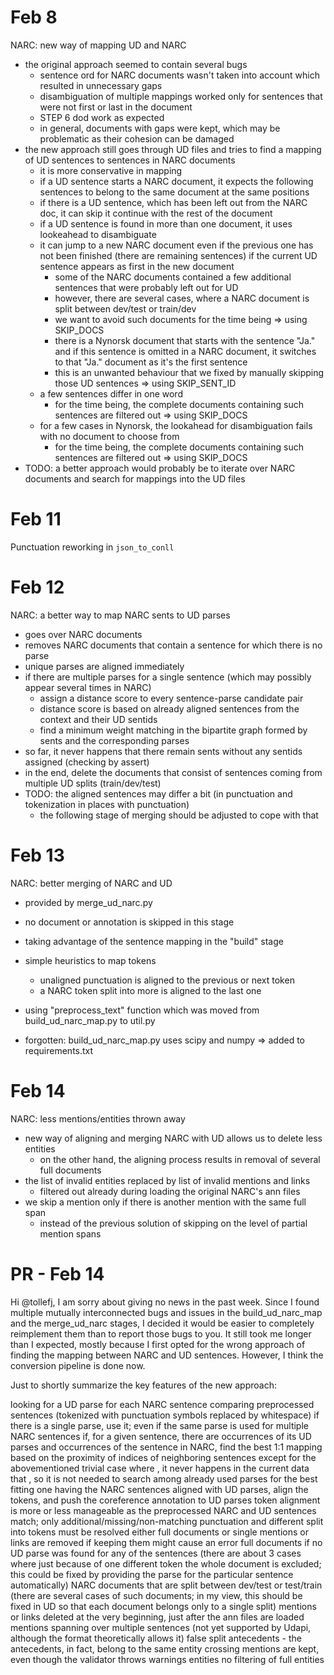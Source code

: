 # Feb 8
NARC: new way of mapping UD and NARC
- the original approach seemed to contain several bugs
    - sentence ord for NARC documents wasn't taken into account which resulted in unnecessary gaps
    - disambiguation of multiple mappings worked only for sentences that were not first or last in the document
    - STEP 6 dod work as expected
    - in general, documents with gaps were kept, which may be problematic as their cohesion can be damaged
- the new approach still goes through UD files and tries to find a mapping of UD sentences to sentences in NARC documents
    - it is more conservative in mapping
    - if a UD sentence starts a NARC document, it expects the following sentences to belong to the same document at the same positions
    - if there is a UD sentence, which has been left out from the NARC doc, it can skip it continue with the rest of the document
    - if a UD sentence is found in more than one document, it uses lookeahead to disambiguate
    - it can jump to a new NARC document even if the previous one has not been finished (there are remaining sentences) if the current UD sentence appears as first in the new document
        - some of the NARC documents contained a few additional sentences that were probably left out for UD
        - however, there are several cases, where a NARC document is split between dev/test or train/dev
        - we want to avoid such documents for the time being => using SKIP_DOCS
        - there is a Nynorsk document that starts with the sentence "Ja." and if this sentence is omitted in a NARC document, it switches to that "Ja." document as it's the first sentence
        - this is an unwanted behaviour that we fixed by manually skipping those UD sentences => using SKIP_SENT_ID
    - a few sentences differ in one word
        - for the time being, the complete documents containing such sentences are filtered out => using SKIP_DOCS
    - for a few cases in Nynorsk, the lookahead for disambiguation fails with no document to choose from
        - for the time being, the complete documents containing such sentences are filtered out => using SKIP_DOCS
- TODO: a better approach would probably be to iterate over NARC documents and search for mappings into the UD files

# Feb 11
Punctuation reworking in `json_to_conll`

# Feb 12
NARC: a better way to map NARC sents to UD parses
- goes over NARC documents
- removes NARC documents that contain a sentence for which there is no parse
- unique parses are aligned immediately
- if there are multiple parses for a single sentence (which may possibly appear several times in NARC)
    - assign a distance score to every sentence-parse candidate pair
    - distance score is based on already aligned sentences from the context and their UD sentids
    - find a minimum weight matching in the bipartite graph formed by sents and the corresponding parses
- so far, it never happens that there remain sents without any sentids assigned (checking by assert)
- in the end, delete the documents that consist of sentences coming from multiple UD splits (train/dev/test)
- TODO: the aligned sentences may differ a bit (in punctuation and tokenization in places with punctuation)
    - the following stage of merging should be adjusted to cope with that


# Feb 13
NARC: better merging of NARC and UD
- provided by merge_ud_narc.py
- no document or annotation is skipped in this stage
- taking advantage of the sentence mapping in the "build" stage
- simple heuristics to map tokens
    - unaligned punctuation is aligned to the previous or next token
    - a NARC token split into more is aligned to the last one
- using "preprocess_text" function which was moved from build_ud_narc_map.py to util.py

- forgotten: build_ud_narc_map.py uses scipy and numpy => added to requirements.txt

# Feb 14
NARC: less mentions/entities thrown away
- new way of aligning and merging NARC with UD allows us to delete less entities
    - on the other hand, the aligning process results in removal of several full documents
- the list of invalid entities replaced by list of invalid mentions and links
    - filtered out already during loading the original NARC's ann files
- we skip a mention only if there is another mention with the same full span
    - instead of the previous solution of skipping on the level of partial mention spans


# PR - Feb 14
Hi @tollefj, I am sorry about giving no news in the past week. Since I found multiple mutually interconnected bugs and issues in the build_ud_narc_map and the merge_ud_narc stages, I decided it would be easier to completely reimplement them than to report those bugs to you. It still took me longer than I expected, mostly because I first opted for the wrong approach of finding the mapping between NARC and UD sentences. However, I think the conversion pipeline is done now.

Just to shortly summarize the key features of the new approach:

looking for a UD parse for each NARC sentence
comparing preprocessed sentences (tokenized with punctuation symbols replaced by whitespace)
if there is a single parse, use it; even if the same parse is used for multiple NARC sentences
if, for a given sentence, there are 
 occurrences of its UD parses and 
 occurrences of the sentence in NARC, find the best 1:1 mapping based on the proximity of indices of neighboring sentences
except for the abovementioned trivial case where 
, it never happens in the current data that 
, so it is not needed to search among already used parses for the best fitting one
having the NARC sentences aligned with UD parses, align the tokens, and push the coreference annotation to UD parses
token alignment is more or less manageable as the preprocessed NARC and UD sentences match; only additional/missing/non-matching punctuation and different split into tokens must be resolved
either full documents or single mentions or links are removed if keeping them might cause an error
full documents
if no UD parse was found for any of the sentences (there are about 3 cases where just because of one different token the whole document is excluded; this could be fixed by providing the parse for the particular sentence automatically)
NARC documents that are split between dev/test or test/train (there are several cases of such documents; in my view, this should be fixed in UD so that each document belongs only to a single split)
mentions or links
deleted at the very beginning, just after the ann files are loaded
mentions spanning over multiple sentences (not yet supported by Udapi, although the format theoretically allows it)
false split antecedents - the antecedents, in fact, belong to the same entity
crossing mentions are kept, even though the validator throws warnings
entities
no filtering of full entities
